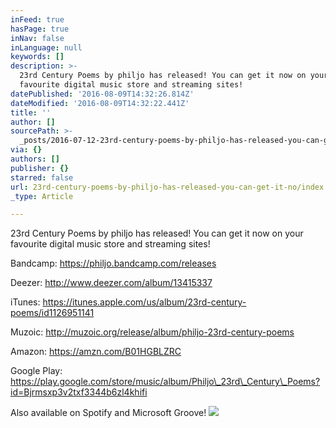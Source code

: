 ```yaml
---
inFeed: true
hasPage: true
inNav: false
inLanguage: null
keywords: []
description: >-
  23rd Century Poems by philjo has released! You can get it now on your
  favourite digital music store and streaming sites!
datePublished: '2016-08-09T14:32:26.814Z'
dateModified: '2016-08-09T14:32:22.441Z'
title: ''
author: []
sourcePath: >-
  _posts/2016-07-12-23rd-century-poems-by-philjo-has-released-you-can-get-it-no.md
via: {}
authors: []
publisher: {}
starred: false
url: 23rd-century-poems-by-philjo-has-released-you-can-get-it-no/index.html
_type: Article

---
```

23rd Century Poems by philjo has released! You can get it now on your favourite digital music store and streaming sites!

Bandcamp: https://philjo.bandcamp.com/releases

Deezer: http://www.deezer.com/album/13415337

iTunes: https://itunes.apple.com/us/album/23rd-century-poems/id1126951141

Muzoic: http://muzoic.org/release/album/philjo-23rd-century-poems

Amazon: https://amzn.com/B01HGBLZRC

Google Play: https://play.google.com/store/music/album/Philjo\_23rd\_Century\_Poems?id=Bjrmsxp3v2txf3344b6zl4khifi

Also available on Spotify and Microsoft Groove!
![](https://the-grid-user-content.s3-us-west-2.amazonaws.com/3d01bbe0-f69a-43d2-aa58-691d6edbbc03.jpg)